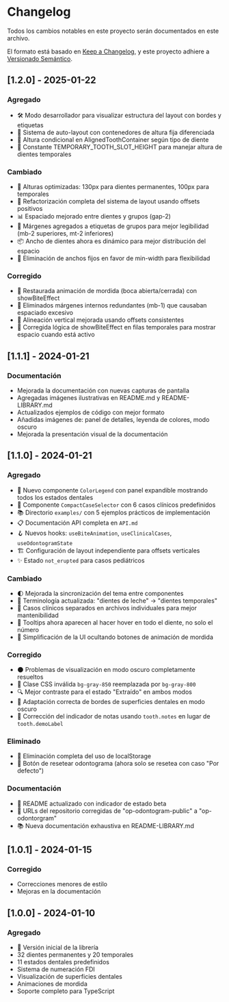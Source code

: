 # Changelog

Todos los cambios notables en este proyecto serán documentados en este archivo.

El formato está basado en [Keep a Changelog](https://keepachangelog.com/es-ES/1.0.0/),
y este proyecto adhiere a [Versionado Semántico](https://semver.org/spec/v2.0.0.html).

## [1.2.0] - 2025-01-22

### Agregado
- 🛠️ Modo desarrollador para visualizar estructura del layout con bordes y etiquetas
- 📏 Sistema de auto-layout con contenedores de altura fija diferenciada
- 🎯 Altura condicional en AlignedToothContainer según tipo de diente
- 🔧 Constante TEMPORARY_TOOTH_SLOT_HEIGHT para manejar altura de dientes temporales

### Cambiado
- 📐 Alturas optimizadas: 130px para dientes permanentes, 100px para temporales
- 🔧 Refactorización completa del sistema de layout usando offsets positivos
- 📊 Espaciado mejorado entre dientes y grupos (gap-2)
- 🎨 Márgenes agregados a etiquetas de grupos para mejor legibilidad (mb-2 superiores, mt-2 inferiores)
- 📦 Ancho de dientes ahora es dinámico para mejor distribución del espacio
- 🎯 Eliminación de anchos fijos en favor de min-width para flexibilidad

### Corregido
- 🦷 Restaurada animación de mordida (boca abierta/cerrada) con showBiteEffect
- 🐛 Eliminados márgenes internos redundantes (mb-1) que causaban espaciado excesivo
- 🎯 Alineación vertical mejorada usando offsets consistentes
- 🔄 Corregida lógica de showBiteEffect en filas temporales para mostrar espacio cuando está activo

## [1.1.1] - 2024-01-21

### Documentación
- Mejorada la documentación con nuevas capturas de pantalla
- Agregadas imágenes ilustrativas en README.md y README-LIBRARY.md
- Actualizados ejemplos de código con mejor formato
- Añadidas imágenes de: panel de detalles, leyenda de colores, modo oscuro
- Mejorada la presentación visual de la documentación

## [1.1.0] - 2024-01-21

### Agregado
- 🎨 Nuevo componente `ColorLegend` con panel expandible mostrando todos los estados dentales
- 🎯 Componente `CompactCaseSelector` con 6 casos clínicos predefinidos
- 📚 Directorio `examples/` con 5 ejemplos prácticos de implementación
- 📋 Documentación API completa en `API.md`
- 🪝 Nuevos hooks: `useBiteAnimation`, `useClinicalCases`, `useOdontogramState`
- 🏗️ Configuración de layout independiente para offsets verticales
- ✨ Estado `not_erupted` para casos pediátricos

### Cambiado
- 🌓 Mejorada la sincronización del tema entre componentes
- 🦷 Terminología actualizada: "dientes de leche" → "dientes temporales"
- 📁 Casos clínicos separados en archivos individuales para mejor mantenibilidad
- 🎯 Tooltips ahora aparecen al hacer hover en todo el diente, no solo el número
- 🔧 Simplificación de la UI ocultando botones de animación de mordida

### Corregido
- 🌑 Problemas de visualización en modo oscuro completamente resueltos
- 🎨 Clase CSS inválida `bg-gray-850` reemplazada por `bg-gray-800`
- 🔍 Mejor contraste para el estado "Extraído" en ambos modos
- 🎯 Adaptación correcta de bordes de superficies dentales en modo oscuro
- 🐛 Corrección del indicador de notas usando `tooth.notes` en lugar de `tooth.demoLabel`

### Eliminado
- 💾 Eliminación completa del uso de localStorage
- 🔄 Botón de resetear odontograma (ahora solo se resetea con caso "Por defecto")

### Documentación
- 📖 README actualizado con indicador de estado beta
- 📝 URLs del repositorio corregidas de "op-odontogram-public" a "op-odontorgram"
- 📚 Nueva documentación exhaustiva en README-LIBRARY.md

## [1.0.1] - 2024-01-15

### Corregido
- Correcciones menores de estilo
- Mejoras en la documentación

## [1.0.0] - 2024-01-10

### Agregado
- 🦷 Versión inicial de la librería
- 32 dientes permanentes y 20 temporales
- 11 estados dentales predefinidos
- Sistema de numeración FDI
- Visualización de superficies dentales
- Animaciones de mordida
- Soporte completo para TypeScript